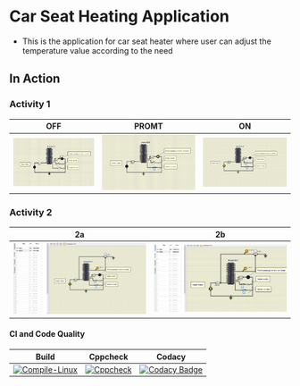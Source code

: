 

# Car Seat Heating Application
- This is the application for car seat heater where user can adjust the temperature value according to the need
## In Action
### Activity 1

|OFF|PROMT|ON|
|:--:|:--:|:--:|
|![OFF](simulation/OFF_activity1.png)|![PROMT](simulation/PROMT_activity1.png)|![ON](simulation/ON_activity1.png)|

### Activity 2

|2a|2b|
|:--:|:--:|
|![2a](simulation/activity2a.png)|![2b](simulation/activity2b.png)|

#### CI and Code Quality

|Build|Cppcheck|Codacy|
|:--:|:--:|:--:|
|[![Compile-Linux](https://github.com/274699/Emb-C/actions/workflows/Compile.yml/badge.svg)](https://github.com/274699/Emb-C/actions/workflows/Compile.yml)|[![Cppcheck](https://github.com/274699/Emb-C/actions/workflows/CodeQulaity.yml/badge.svg)](https://github.com/274699/Emb-C/actions/workflows/CodeQulaity.yml)|[![Codacy Badge](https://app.codacy.com/project/badge/Grade/f5a980ae2af544258c72dcc8f6829dee)](https://www.codacy.com/gh/274699/Emb-C/dashboard?utm_source=github.com&amp;utm_medium=referral&amp;utm_content=274699/Emb-C&amp;utm_campaign=Badge_Grade)|


